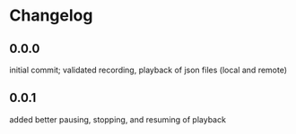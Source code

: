 # Changelog

## 0.0.0
initial commit; validated recording, playback of json files (local and remote)

## 0.0.1
added better pausing, stopping, and resuming of playback
